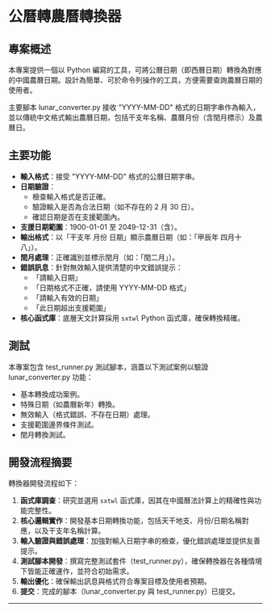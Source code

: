 # 公曆轉農曆轉換器

## 專案概述

本專案提供一個以 Python 編寫的工具，可將公曆日期（即西曆日期）轉換為對應的中國農曆日期。設計為簡單、可於命令列操作的工具，方便需要查詢農曆日期的使用者。

主要腳本 lunar_converter.py 接收 "YYYY-MM-DD" 格式的日期字串作為輸入，並以傳統中文格式輸出農曆日期，包括干支年名稱、農曆月份（含閏月標示）及農曆日。

## 主要功能

*   **輸入格式**：接受 "YYYY-MM-DD" 格式的公曆日期字串。
*   **日期驗證**：
    *   檢查輸入格式是否正確。
    *   驗證輸入是否為合法日期（如不存在的 2 月 30 日）。
    *   確認日期是否在支援範圍內。
*   **支援日期範圍**：1900-01-01 至 2049-12-31（含）。
*   **輸出格式**：以「干支年 月份 日期」顯示農曆日期（如：「甲辰年 四月十八」）。
*   **閏月處理**：正確識別並標示閏月（如：「閏二月」）。
*   **錯誤訊息**：針對無效輸入提供清楚的中文錯誤提示：
    *   「請輸入日期」
    *   「日期格式不正確，請使用 YYYY-MM-DD 格式」
    *   「請輸入有效的日期」
    *   「此日期超出支援範圍」
*   **核心函式庫**：底層天文計算採用 `sxtwl` Python 函式庫，確保轉換精確。

## 測試

本專案包含 test_runner.py 測試腳本，涵蓋以下測試案例以驗證 lunar_converter.py 功能：
*   基本轉換成功案例。
*   特殊日期（如農曆新年）轉換。
*   無效輸入（格式錯誤、不存在日期）處理。
*   支援範圍邊界條件測試。
*   閏月轉換測試。

## 開發流程摘要

轉換器開發流程如下：
1.  **函式庫調查**：研究並選用 `sxtwl` 函式庫，因其在中國曆法計算上的精確性與功能完整性。
2.  **核心邏輯實作**：開發基本日期轉換功能，包括天干地支、月份/日期名稱對應，以及干支年名稱計算。
3.  **輸入驗證與錯誤處理**：加強對輸入日期字串的檢查，優化錯誤處理並提供友善提示。
4.  **測試腳本開發**：撰寫完整測試套件（test_runner.py），確保轉換器在各種情境下皆能正確運作，並符合初始需求。
5.  **輸出優化**：確保輸出訊息與格式符合專案目標及使用者預期。
6.  **提交**：完成的腳本（lunar_converter.py 與 test_runner.py）已提交。

---
